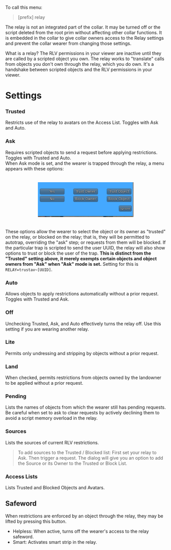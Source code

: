 

To call this menu:
>[prefix] relay

The relay is not an integrated part of the collar.  It may be turned off or the script deleted from the root prim without affecting other collar functions.  It is embedded in the collar to give collar owners access to the Relay settings and prevent the collar wearer from changing those settings.

What is a relay?  The RLV permissions in your viewer are inactive until they are called by a scripted object you own.  The relay works to "translate" calls from objects you don't own through the relay, which you do own.  It's a handshake between scripted objects and the RLV permissions in your viewer.  

# Settings

### Trusted  
Restricts use of the relay to avatars on the Access List.  Toggles with Ask and Auto.  
### Ask 
Requires scripted objects to send a request before applying restrictions.  Toggles with Trusted and Auto.  
When Ask mode is set, and the wearer is trapped through the relay, a menu appears with these options:  

<div style="width: 100%; text-align: center;">
<img src="/static/relayask.png" width="300" style="margin: 20px auto;" />
</div>

These options allow the wearer to select the object or its owner as "trusted" on the relay, or blocked on the relay; that is, they will be permitted to autotrap, overriding the "ask" step; or requests from them will be blocked. If the particular trap is scripted to send the user UUID, the relay will also show options to trust or block the user of the trap.  **This is distinct from the "Trusted" setting above, it merely exempts certain objects and object owners from "Ask" when "Ask" mode is set.** Setting for this is `RELAY=trustav~[UUID]`.

### Auto  
Allows objects to apply restrictions automatically without a prior request.  Toggles with Trusted and Ask.
### Off  
Unchecking Trusted, Ask, and Auto effectively turns the relay off.  Use this setting if you are wearing another relay.  
### Lite  
Permits only undressing and stripping by objects without a prior request.
### Land
When checked, permits restrictions from objects owned by the landowner to be applied without a prior request.  
### Pending  
Lists the names of objects from which the wearer still has pending requests.  Be careful when set to ask to clear requests by actively declining them to avoid a script memory overload in the relay.
### Sources
Lists the sources of current RLV restrictions.  
>To add sources to the Trusted / Blocked list:  First set your relay to Ask.  Then trigger a request.  The dialog will give you an option to add the Source or its Owner to the Trusted or Block List.

### Access Lists 
Lists Trusted and Blocked Objects and Avatars.

## Safeword  
When restrictions are enforced by an object through the relay, they may be lifted by pressing this button.  
* Helpless:  When active, turns off the wearer's access to the relay safeword.
* Smart: Activates smart strip in the relay.  
